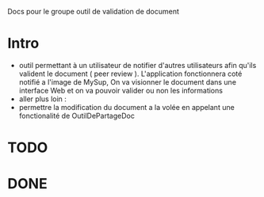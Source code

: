 Docs pour le groupe outil de validation de document

# Intro

* outil permettant à un utilisateur de notifier d'autres utilisateurs afin qu'ils valident le document ( peer review ). L'application fonctionnera coté notifié a l'image de MySup, On va visionner le document dans une interface Web et on va pouvoir valider ou non les informations
* aller plus loin :
 * permettre la modification du document a la volée en appelant une fonctionalité de OutilDePartageDoc

# TODO

# DONE
